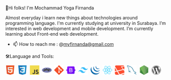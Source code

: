 👋Hi folks! I'm Mochammad Yoga Firnanda

Almost everyday i learn new things about technologies around programming language. I'm currently studying at university in Surabaya. I’m interested in web development and mobile development. I’m currently learning about Front-end web development.

- 📫 How to reach me : @myfirnanda@gmail.com

🛠️Language and Tools:
<!-- https://github.com/devicons/devicon/tree/master/icons -->
<!-- https://www.sitepoint.com/github-profile-readme/ -->
<img src="https://github.com/devicons/devicon/blob/master/icons/html5/html5-original.svg" title="HTML5" alt="HTML5" width="30" height="30">&nbsp;
<img src="https://github.com/devicons/devicon/blob/master/icons/css3/css3-original.svg" title="CSS3" alt="CSS3" width="30" height="30">&nbsp;
<img src="https://github.com/devicons/devicon/blob/master/icons/javascript/javascript-original.svg" title="Javascript" alt="Javascript" width="30" height="30">&nbsp;
<img src="https://github.com/devicons/devicon/blob/master/icons/php/php-original.svg" title="PHP" alt="PHP" width="30" height="30">&nbsp;
<img src="https://github.com/devicons/devicon/blob/master/icons/git/git-original.svg" title="Git" alt="Git" width="30" height="30">&nbsp;
<img src="https://github.com/devicons/devicon/blob/master/icons/bootstrap/bootstrap-original.svg" title="Bootstrap" alt="Bootstrap" width="30" height="30">&nbsp;
<img src="https://github.com/devicons/devicon/blob/master/icons/tailwindcss/tailwindcss-plain.svg" title="TailwindCSS" alt="TailwindCSS" width="30" height="30">&nbsp;
<img src="https://github.com/devicons/devicon/blob/master/icons/jquery/jquery-original.svg" title="JQuery" alt="JQuery" width="30" height="30">&nbsp;
<img src="https://github.com/devicons/devicon/blob/master/icons/react/react-original.svg" title="ReactJS" alt="ReactJS" width="30" height="30">&nbsp;
<img src="https://github.com/devicons/devicon/blob/master/icons/laravel/laravel-plain.svg" title="Laravel" alt="Laravel" width="30" height="30">&nbsp;
<img src="https://github.com/devicons/devicon/blob/master/icons/mysql/mysql-original.svg" title="MySQL" alt="MySQL" width="30" height="30">&nbsp;
<img src="https://raw.githubusercontent.com/github/explore/80688e429a7d4ef2fca1e82350fe8e3517d3494d/topics/nodejs/nodejs.png" title="NodeJS" alt="NodeJS" width="30" height="30">&nbsp;
<img src="https://github.com/devicons/devicon/blob/master/icons/wordpress/wordpress-plain.svg" title="Wordpress" alt="Wordpress" width="30" height="30">&nbsp;

<!---
yg-firnanda/yg-firnanda is a ✨ special ✨ repository because its `README.md` (this file) appears on your GitHub profile.
You can click the Preview link to take a look at your changes.
--->
